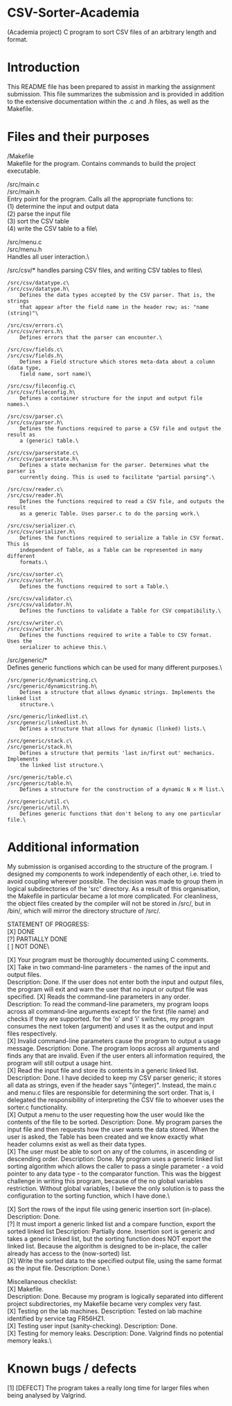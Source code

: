 # CSV-Sorter-Academia
(Academia project) C program to sort CSV files of an arbitrary length and format.


# Introduction
This README file has been prepared to assist in marking the assignment submission.
This file summarizes the submission and is provided in addition to the extensive
documentation within the .c and .h files, as well as the Makefile.

# Files and their purposes

/Makefile\
   Makefile for the program. Contains commands to build the project executable.

/src/main.c\
/src/main.h\
    Entry point for the program. Calls all the appropriate functions to:\
    (1) determine the input and output data\
    (2) parse the input file\
    (3) sort the CSV table\
    (4) write the CSV table to a file\

/src/menu.c\
/src/menu.h\
    Handles all user interaction.\


/src/csv/* handles parsing CSV files, and writing CSV tables to files\

    /src/csv/datatype.c\
    /src/csv/datatype.h\
        Defines the data types accepted by the CSV parser. That is, the strings
        that appear after the field name in the header row; as: "name (string)"\

    /src/csv/errors.c\
    /src/csv/errors.h\
        Defines errors that the parser can encounter.\

    /src/csv/fields.c\
    /src/csv/fields.h\
        Defines a Field structure which stores meta-data about a column (data type,
        field name, sort name)\

    /src/csv/fileconfig.c\
    /src/csv/fileconfig.h\
        Defines a container structure for the input and output file names.\

    /src/csv/parser.c\
    /src/csv/parser.h\
        Defines the functions required to parse a CSV file and output the result as
        a (generic) table.\

    /src/csv/parserstate.c\
    /src/csv/parserstate.h\
        Defines a state mechanism for the parser. Determines what the parser is
        currently doing. This is used to facilitate "partial parsing".\

    /src/csv/reader.c\
    /src/csv/reader.h\
        Defines the functions required to read a CSV file, and outputs the result
        as a generic Table. Uses parser.c to do the parsing work.\

    /src/csv/serializer.c\
    /src/csv/serializer.h\
        Defines the functions required to serialize a Table in CSV format. This is
        independent of Table, as a Table can be represented in many different
        formats.\

    /src/csv/sorter.c\
    /src/csv/sorter.h\
        Defines the functions required to sort a Table.\

    /src/csv/validator.c\
    /src/csv/validator.h\
        Defines the functions to validate a Table for CSV compatibility.\

    /src/csv/writer.c\
    /src/csv/writer.h\
        Defines the functions required to write a Table to CSV format. Uses the
        serializer to achieve this.\

/src/generic/*\
    Defines generic functions which can be used for many different purposes.\

    /src/generic/dynamicstring.c\
    /src/generic/dynamicstring.h\
        Defines a structure that allows dynamic strings. Implements the linked list
        structure.\

    /src/generic/linkedlist.c\
    /src/generic/linkedlist.h\
        Defines a structure that allows for dynamic (linked) lists.\

    /src/generic/stack.c\
    /src/generic/stack.h\
        Defines a structure that permits 'last in/first out' mechanics. Implements
        the linked list structure.\

    /src/generic/table.c\
    /src/generic/table.h\
        Defines a structure for the construction of a dynamic N x M list.\

    /src/generic/util.c\
    /src/generic/util.h\
        Defines generic functions that don't belong to any one particular file.\


# Additional information
My submission is organised according to the structure of the program. I designed
my components to work independently of each other, i.e. tried to avoid coupling
wherever possible. The decision was made to group them in logical subdirectories
of the 'src' directory. As a result of this organisation, the Makefile in
particular became a lot more complicated. For cleanliness, the object files
created by the compiler will not be stored in /src/, but in /bin/, which will
mirror the directory structure of /src/.


STATEMENT OF PROGRESS:\
[X] DONE\
[?] PARTIALLY DONE\
[ ] NOT DONE\

[X] Your program must be thoroughly documented using C comments.\
[X] Take in two command-line parameters - the names of the input and output files.\
    Description: Done. If the user does not enter both the input and output files,
    the program will exit and warn the user that no input or output file was
    specified.
[X] Reads the command-line parameters in any order.\
    Description: To read the command-line parameters, my program loops across all
    command-line arguments except for the first (file name) and checks if they
    are supported. for the 'o' and 'i' switches, my program consumes the next
    token (argument) and uses it as the output and input files respectively.\
[X] Invalid command-line parameters cause the program to output a usage message.
    Description: Done. The program loops across all arguments and finds any that
    are invalid. Even if the user enters all information required, the program
    will still output a usage hint.\
[X] Read the input file and store its contents in a generic linked list.
    Description: Done. I have decided to keep my CSV parser generic; it stores
    all data as strings, even if the header says "(integer)". Instead, the main.c
    and menu.c files are responsible for determining the sort order. That is, I
    delegated the responsibility of interpreting the CSV file to whoever uses
    the sorter.c functionality.\
[X] Output a menu to the user requesting how the user would like the contents of
    the file to be sorted.
    Description: Done. My program parses the input file and then requests how
    the user wants the data stored. When the user is asked, the Table has been
    created and we know exactly what header columns exist as well as their data
    types.\
[X] The user must be able to sort on any of the columns, in ascending or
    descending order.
    Description: Done. My program uses a generic linked list sorting algorithm
    which allows the caller to pass a single parameter - a void pointer to any
    data type - to the comparator function. This was the biggest challenge in
    writing this program, because of the no global variables restriction. Without
    global variables, I believe the only solution is to pass the configuration to
    the sorting function, which I have done.\

[X] Sort the rows of the input file using generic insertion sort (in-place).
    Description: Done.\
[?] It must import a generic linked list and a compare function, export the
    sorted linked list
    Description: Partially done. Insertion sort is generic and takes a generic
    linked list, but the sorting function does NOT export the linked list. Because
    the algorithm is designed to be in-place, the caller already has access to the
    (now-sorted) list.\
[X] Write the sorted data to the specified output file, using the same format as
    the input file.
    Description: Done.\

Miscellaneous checklist:\
[X] Makefile.\
    Description: Done. Because my program is logically separated into different
    project subdirectories, my Makefile became very complex very fast.\
[X] Testing on the lab machines.
    Description: Tested on lab machine identified by service tag FR56HZ1.\
[X] Testing user input (sanity-checking).
    Description: Done.\
[X] Testing for memory leaks.
    Description: Done. Valgrind finds no potential memory leaks.\


# Known bugs / defects
[1] [DEFECT] The program takes a really long time for larger files when being
    analysed by Valgrind.

